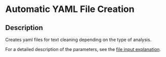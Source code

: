 # Automatic YAML File Creation
## Description
Creates yaml files for text cleaning depending on the type of analysis.

For a detailed description of the parameters, see the [file input explanation](https://github.com/miielab/miienlp/blob/main/documentation/developer_documentation/autoYAML.md).


